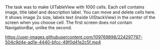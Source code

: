 The task was to make UITableView with 1000 cells. Each cell contains image, title label and description label. You can move and delete cells here. It shows image 2x size, labels text (inside UIStackView) in the center of the screen when you choose cell. The first screen does not contain NavigationBar, unlike the second.

https://user-images.githubusercontent.com/109769898/224297797-504c9d4e-ad1e-4440-bfcc-49f0d41e2c5f.mp4
